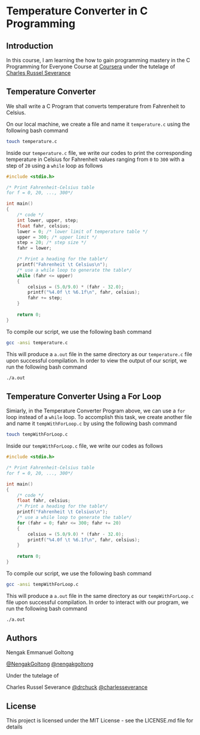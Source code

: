 # Temperature Converter in C Programming

## Introduction
In this course, I am learning the how to gain programming mastery in the C Programming for Everyone Course at [Coursera](https://www.coursera.org/) under the tutelage of [Charles Russel Severance](http://www.dr-chuck.com/)

## Temperature Converter
We shall write a C Program that converts temperature from Fahrenheit to Celsius.

On our local machine, we create a file and name it `temperature.c` using the following bash command
```bash
touch temperature.c
```
Inside our `temperature.c` file, we write our codes to print the corresponding temperature in Celsius for Fahrenheit values ranging from `0` to `300` with a step of `20` using a `while` loop as follows
```C
#include <stdio.h>

/* Print Fahrenheit-Celsius table
for f = 0, 20, ..., 300*/

int main()
{
    /* code */
    int lower, upper, step;
    float fahr, celsius;
    lower = 0; /* lower limit of temperature table */
    upper = 300; /* upper limit */
    step = 20; /* step size */
    fahr = lower;

    /* Print a heading for the table*/
    printf("Fahrenheit \t Celsius\n");
    /* use a while loop to generate the table*/
    while (fahr <= upper)
    {
        celsius = (5.0/9.0) * (fahr - 32.0);
        printf("%4.0f \t %6.1f\n", fahr, celsius);
        fahr += step;
    }
    
    return 0;
}

```

To compile our script, we use the following bash command
```bash
gcc -ansi temperature.c
```
This will produce a `a.out` file in the same directory as our `temperature.c` file upon successful compilation. In order to view the output of our script, we run the following bash command
```bash
./a.out
```

## Temperature Converter Using a For Loop
Simiarly, in the Temperature Converter Program above, we can use a `for` loop instead of a `while` loop. To accomplish this task, we create another file and name it `tempWithForLoop.c` by using the following bash command
```bash
touch tempWithForLoop.c
```
Inside our `tempWithForLoop.c` file, we write our codes as follows
```C
#include <stdio.h>

/* Print Fahrenheit-Celsius table
for f = 0, 20, ..., 300*/

int main()
{
    /* code */
    float fahr, celsius;
    /* Print a heading for the table*/
    printf("Fahrenheit \t Celsius\n");
    /* use a while loop to generate the table*/
    for (fahr = 0; fahr <= 300; fahr += 20)
    {
        celsius = (5.0/9.0) * (fahr - 32.0);
        printf("%4.0f \t %6.1f\n", fahr, celsius);
    }
    
    return 0;
}
```

To compile our script, we use the following bash command
```bash
gcc -ansi tempWithForLoop.c
```
This will produce a `a.out` file in the same directory as our `tempWithForLoop.c` file upon successful compilation. In order to interact with our program, we run the following bash command
```bash
./a.out
```


## Authors
Nengak Emmanuel Goltong 

[@NengakGoltong](https://twitter.com/nengakgoltong) 
[@nengakgoltong](https://www.linkedin.com/in/nengak-goltong-81009b200)

Under the tutelage of 

Charles Russel Severance
[@drchuck](https://twitter.com/drchuck)
[@charlesseverance](https://www.linkedin.com/in/charlesseverance)

## License
This project is licensed under the MIT License - see the LICENSE.md file for details